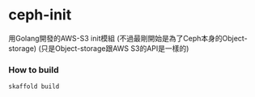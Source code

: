 # ceph-init

用Golang開發的AWS-S3 init模組
(不過最剛開始是為了Ceph本身的Object-storage)
(只是Object-storage跟AWS S3的API是一樣的)


### How to build
```
skaffold build
```
